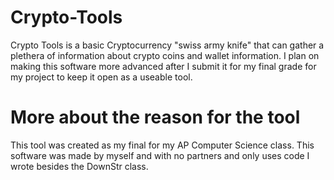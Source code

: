 # Crypto-Tools
<p>Crypto Tools is a basic Cryptocurrency "swiss army knife" that can gather a plethera of information about crypto coins and wallet information. I plan on making this software more advanced after I submit it for my final grade for my project to keep it open as a useable tool.</p> 

# More about the reason for the tool
This tool was created as my final for my AP Computer Science class. This software was made by myself and with no partners and only uses code I wrote besides the DownStr class. 
